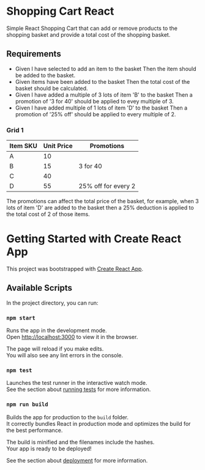 # Shopping Cart React

Simple React Shopping Cart that can add or remove products to the shopping basket and provide a total cost of the shopping basket.

## Requirements

* Given I have selected to add an item to the basket Then the item should be added to the basket.
* Given items have been added to the basket Then the total cost of the basket should be calculated.
* Given I have added a multiple of 3 lots of item 'B' to the basket Then a promotion of '3 for 40' should be applied to evey multiple of 3. 
* Given I have added multiple of 1 lots of item 'D' to the basket Then a promotion of '25% off' should be applied to every multiple of 2. 

### Grid 1
 
Item SKU  | Unit Price  | Promotions           |
----------|-------------|----------------------|
A         | 10          |                      |
B         | 15          | 3 for 40             |
C         | 40          |                      |
D         | 55          | 25% off for every 2  |

The promotions can affect the total price of the basket, for example, when 3 lots of item 'D' are added to the basket then a 25% deduction is applied to the total cost of 2 of those items.


# Getting Started with Create React App

This project was bootstrapped with [Create React App](https://github.com/facebook/create-react-app).

## Available Scripts

In the project directory, you can run:

### `npm start`

Runs the app in the development mode.\
Open [http://localhost:3000](http://localhost:3000) to view it in the browser.

The page will reload if you make edits.\
You will also see any lint errors in the console.

### `npm test`

Launches the test runner in the interactive watch mode.\
See the section about [running tests](https://facebook.github.io/create-react-app/docs/running-tests) for more information.

### `npm run build`

Builds the app for production to the `build` folder.\
It correctly bundles React in production mode and optimizes the build for the best performance.

The build is minified and the filenames include the hashes.\
Your app is ready to be deployed!

See the section about [deployment](https://facebook.github.io/create-react-app/docs/deployment) for more information.
